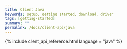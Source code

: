 ```yaml
---
title: Client Java
keywords: setup, getting started, download, driver
tags: [getting-started]
summary: ""
permalink: /docs/client-api/java
---
```


{% include client_api_reference.html language = "java" %}